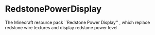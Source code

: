 # RedstonePowerDisplay
The Minecraft resource pack ``Redstone Power Display'' , which replace redstone wire textures and display redstone power level.
